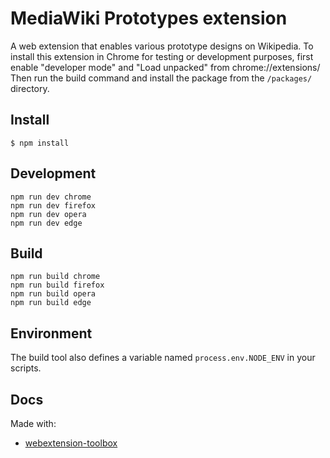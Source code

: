 # MediaWiki Prototypes extension

A web extension that enables various prototype designs on Wikipedia.
To install this extension in Chrome for testing or development purposes,
first enable "developer mode" and "Load unpacked" from chrome://extensions/
Then run the build command and install the package from the `/packages/`
directory.

## Install

```
$ npm install
```

## Development

```
npm run dev chrome
npm run dev firefox
npm run dev opera
npm run dev edge
```
## Build

```
npm run build chrome
npm run build firefox
npm run build opera
npm run build edge
```

## Environment

The build tool also defines a variable named `process.env.NODE_ENV` in your scripts.

## Docs

Made with:
* [webextension-toolbox](https://github.com/HaNdTriX/webextension-toolbox)
